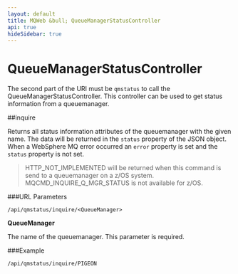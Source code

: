 ```yaml
---
layout: default
title: MQWeb &bull; QueueManagerStatusController
api: true
hideSidebar: true
---
```

QueueManagerStatusController
============================

The second part of the URI must be `qmstatus` to call the QueueManagerStatusController.
This controller can be used to get status information from a queuemanager.

##inquire

Returns all status information attributes of the queuemanager with the given 
name. The data will be returned in the `status` property of the JSON object. 
When a WebSphere MQ error occurred an `error` property is set and the `status` 
property is not set.

> HTTP_NOT_IMPLEMENTED will be returned when this command is send to a
> queuemanager on a z/OS system. MQCMD_INQUIRE_Q_MGR_STATUS is not available for
> z/OS.

###URL Parameters

`/api/qmstatus/inquire/<QueueManager>`  

**QueueManager**

The name of the queuemanager. This parameter is required.
    
###Example

`/api/qmstatus/inquire/PIGEON`
